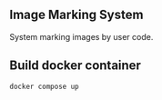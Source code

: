 ## Image Marking System

System marking images by user code.

## Build docker container

```docker
docker compose up
```